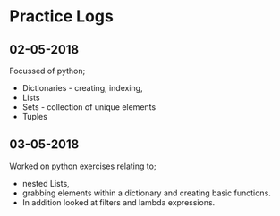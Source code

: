 # Practice Logs

02-05-2018
---
Focussed of python;

*   Dictionaries - creating, indexing,
*   Lists
*   Sets - collection of unique elements
*   Tuples

03-05-2018
---
Worked on python exercises relating to;
*   nested Lists,
*   grabbing elements within a dictionary and creating basic
functions.
* In addition looked at filters and lambda expressions.
